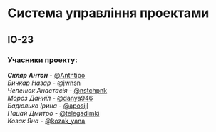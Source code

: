 # Система управління проектами

## ІО-23

### Учасники проекту:

<i><strong>Скляр Антон</strong></i> - <a href=https://t.me/Antntipo>@Antntipo</a></br>
<i>Бичкар Назар</i> - <a href=https://t.me/jwnsn>@jwnsn</a></br>
<i>Чепенюк Анастасія</i> - <a href=https://t.me/nstchpnk>@nstchpnk</a></br>
<i>Мороз Даниїл</i> - <a href=https://t.me/danya946>@danya946</a></br>
<i>Бадюлько Ірина</i> - <a href=https://t.me/aposijl>@aposijl</a></br>
<i>Пацай Дмитро</i> - <a href=https://t.me/telegadimki>@telegadimki</a></br>
<i>Козак Яна</i> - <a href=https://t.me/kozak_yana>@kozak_yana</a></br>
